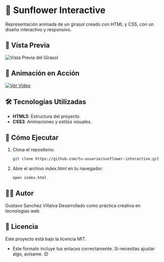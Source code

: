 # 🌻 Sunflower Interactive

Representación animada de un girasol creado con HTML y CSS, con un diseño interactivo y responsivo.

## 📸 Vista Previa
![Vista Previa del Girasol](https://github.com/user-attachments/assets/6c97c2a8-7731-4623-b659-0c1b470884c0)

## 🎥 Animación en Acción
[![Ver Video](https://github.com/user-attachments/assets/ef2d10a4-ed7e-4f7a-bc0b-330c33996014)](https://github.com/user-attachments/assets/ef2d10a4-ed7e-4f7a-bc0b-330c33996014)

## 🛠️ Tecnologías Utilizadas
- **HTML5**: Estructura del proyecto.
- **CSS3**: Animaciones y estilos visuales.

## 🚀 Cómo Ejecutar
1. Clona el repositorio:
   ```bash
   git clone https://github.com/tu-usuario/sunflower-interactive.git
2. Abre el archivo index.html en tu navegador:
   ```bash
   open index.html
   
## 👨‍💻 Autor
Gustavo Sanchez Villalva
Desarrollado como práctica creativa en tecnologías web.

## 📜 Licencia
Este proyecto está bajo la licencia MIT.
- Este formato incluye tus enlaces correctamente. Si necesitas ajustar algo, avísame. 😊
